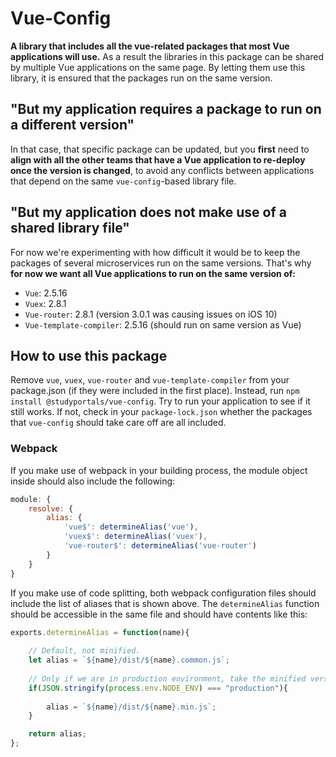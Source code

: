 # Vue-Config

**A library that includes all the vue-related packages that most Vue applications
will use.** As a result the libraries in this package can be shared by multiple
Vue applications on the same page. By letting them use this library, it is
ensured that the packages run on the same version.

## "But my application requires a package to run on a different version"

In that case, that specific package can be updated, but you **first** need to 
**align with all the other teams that have a Vue application to re-deploy once the
version is changed**, to avoid any conflicts between applications that depend on
the same `vue-config`-based library file.

## "But my application does not make use of a shared library file"

For now we're experimenting with how difficult it would be to keep the packages of
several microservices run on the same versions. That's why **for now we want all
Vue applications to run on the same version of:**

* `Vue`: 2.5.16
* `Vuex`: 2.8.1
* `Vue-router`: 2.8.1 (version 3.0.1 was causing issues on iOS 10)
* `Vue-template-compiler`: 2.5.16 (should run on same version as Vue)

## How to use this package

Remove `vue`, `vuex`, `vue-router` and `vue-template-compiler` from your package.json
(if they were included in the first place). Instead, run `npm install @studyportals/vue-config`. 
Try to run your application to see if it still works. If not, check in your 
`package-lock.json` whether the packages that `vue-config` should take care off
are all included.

### Webpack

If you make use of webpack in your building process, the module object inside should 
also include the following:

``` javascript
module: {
	resolve: {
        alias: {
            'vue$': determineAlias('vue'),
            'vuex$': determineAlias('vuex'),
            'vue-router$': determineAlias('vue-router')
        }
    }
}
```

If you make use of code splitting, both webpack configuration files should include
the list of aliases that is shown above. The `determineAlias` function should be
accessible in the same file and should have contents like this:

``` javascript
exports.determineAlias = function(name){
    
    // Default, not minified.
    let alias = `${name}/dist/${name}.common.js`;
    
    // Only if we are in production environment, take the minified version.
    if(JSON.stringify(process.env.NODE_ENV) === "production"){
    
        alias = `${name}/dist/${name}.min.js`;
    }

    return alias;
};
```